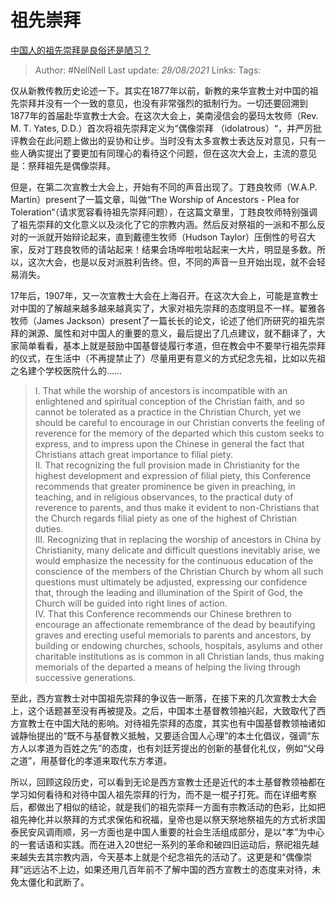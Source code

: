 # 祖先崇拜
[中国人的祖先崇拜是良俗还是陋习？](https://www.zhihu.com/question/271022925/answer/358840536)

> Author: #NellNell 
Last update: *28/08/2021* 
Links:
Tags:  


仅从新教传教历史论述一下。其实在1877年以前，新教的来华宣教士对中国的祖先崇拜并没有一个一致的意见，也没有非常强烈的抵制行为。一切还要回溯到1877年的首届赴华宣教士大会。在这次大会上，美南浸信会的晏玛太牧师（Rev. M. T. Yates, D.D.）首次将祖先崇拜定义为“偶像崇拜 （idolatrous）“，并严厉批评教会在此问题上做出的妥协和让步。当时没有太多宣教士表达反对意见，只有一些人确实提出了要更加有同理心的看待这个问题，但在这次大会上，主流的意见是：祭拜祖先是偶像崇拜。

但是，在第二次宣教士大会上，开始有不同的声音出现了。丁韪良牧师（W.A.P. Martin）present了一篇文章，叫做“The Worship of Ancestors - Plea for Toleration“（请求宽容看待祖先崇拜问题），在这篇文章里，丁韪良牧师特别强调了祖先崇拜的文化意义以及淡化了它的宗教内涵。然后反对祭祖的一派和不那么反对的一派就开始辩论起来，直到戴德生牧师（Hudson Taylor）压倒性的号召大家，反对丁韪良牧师的请站起来！结果会场哗啦啦站起来一大片，明显是多数。所以，这次大会，也是以反对派胜利告终。但，不同的声音一旦开始出现，就不会轻易消失。

17年后，1907年，又一次宣教士大会在上海召开。在这次大会上，可能是宣教士对中国的了解越来越多越来越真实了，大家对祖先崇拜的态度明显不一样。翟雅各牧师（James Jackson）present了一篇长长的论文，论述了他们所研究的祖先崇拜的渊源、属性和对中国人的重要的意义，最后提出了几点建议，就不翻译了，大家简单看看，基本上就是鼓励中国基督徒履行孝道，但在教会中不要举行祖先崇拜的仪式，在生活中（不再提禁止了）尽量用更有意义的方式纪念先祖，比如以先祖之名建个学校医院什么的……

> I. That while the worship of ancestors is incompatible with an enlightened and spiritual conception of the Christian faith, and so cannot be tolerated as a practice in the Christian Church, yet we should be careful to encourage in our Christian converts the feeling of reverence for the memory of the departed which this custom seeks to express, and to impress upon the Chinese in general the fact that Christians attach great importance to filial piety.  
> II. That recognizing the full provision made in Christianity for the highest development and expression of filial piety, this Conference recommends that greater prominence be given in preaching, in teaching, and in religious observances, to the practical duty of reverence to parents, and thus make it evident to non-Christians that the Church regards filial piety as one of the highest of Christian duties.  
> III. Recognizing that in replacing the worship of ancestors in China by Christianity, many delicate and difficult questions inevitably arise, we would emphasize the necessity for the continuous education of the conscience of the members of the Christian Church by whom all such questions must ultimately be adjusted, expressing our confidence that, through the leading and illumination of the Spirit of God, the Church will be guided into right lines of action.  
> IV. That this Conference recommends our Chinese brethren to encourage an affectionate remembrance of the dead by beautifying graves and erecting useful memorials to parents and ancestors, by building or endowing churches, schools, hospitals, asylums and other charitable institutions as is common in all Christian lands, thus making memorials of the departed a means of helping the living through successive generations.

至此，西方宣教士对中国祖先崇拜的争议告一断落，在接下来的几次宣教士大会上，这个话题甚至没有再被提及。之后，中国本土基督教领袖兴起，大致取代了西方宣教士在中国大陆的影响。对待祖先崇拜的态度，其实也有中国基督教领袖诸如诚静怡提出的“既不与基督教义抵触，又要适合国人心理”的本土化倡议，强调“东方人以孝道为百姓之先”的态度，也有刘廷芳提出的创新的基督化礼仪，例如“父母之道”，用基督化的孝道来取代东方孝道。

所以，回顾这段历史，可以看到无论是西方宣教士还是近代的本土基督教领袖都在学习如何看待和对待中国人祖先崇拜的行为，而不是一棍子打死。而在详细考察后，都做出了相似的结论，就是我们的祖先崇拜一方面有宗教活动的色彩，比如把祖先神化并以祭拜的方式求保佑和祝福，皇帝也是以祭天祭地祭祖先的方式祈求国泰民安风调雨顺，另一方面也是中国人重要的社会生活组成部分，是以“孝”为中心的一套话语和实践。而在进入20世纪一系列的革命和破四旧运动后，祭祀祖先越来越失去其宗教内涵，今天基本上就是个纪念祖先的活动了。这更是和“偶像崇拜”远远沾不上边，如果还用几百年前不了解中国的西方宣教士的态度来对待，未免太僵化和武断了。